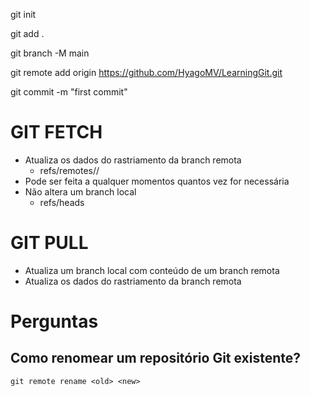 git init

git add .

git branch -M main

git remote add origin https://github.com/HyagoMV/LearningGit.git

git commit -m "first commit"




# GIT FETCH

- Atualiza os dados do rastriamento da branch remota
    - refs/remotes/<remote>/
- Pode ser feita a qualquer momentos quantos vez for necessária
- Não altera um branch local
     - refs/heads

# GIT PULL

 - Atualiza um branch local com conteúdo de um branch remota
 - Atualiza os dados do rastriamento da branch remota
    
    
# Perguntas
## Como renomear um repositório Git existente?
``` git remote rename <old> <new> ```
